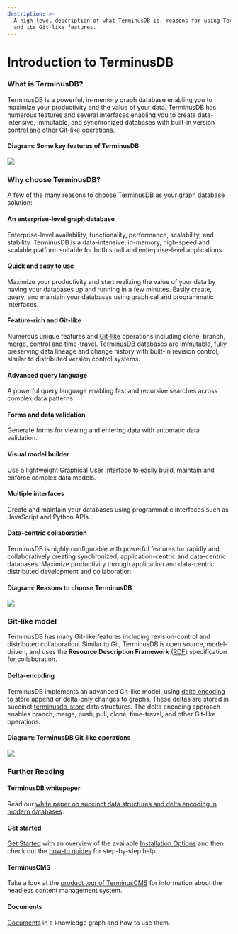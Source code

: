 ```yaml
---
description: >-
  A high-level description of what TerminusDB is, reasons for using TerminusDB,
  and its Git-like features.
---
```


# Introduction to TerminusDB

### What is TerminusDB?

TerminusDB is a powerful, in-memory graph database enabling you to maximize your productivity and the value of your data. TerminusDB has numerous features and several interfaces enabling you to create data-intensive, immutable, and synchronized databases with built-in version control and other [Git-like](terminusdb-intro.md#git-like-model) operations.

#### Diagram: Some key features of TerminusDB

![](https://raw.githubusercontent.com/terminusdb/terminusdb-docs/main/img/diagrams/terminusdb-what-is-it.png)

### Why choose TerminusDB?

A few of the many reasons to choose TerminusDB as your graph database solution:

#### An enterprise-level graph database

Enterprise-level availability, functionality, performance, scalability, and stability. TerminusDB is a data-intensive, in-memory, high-speed and scalable platform suitable for both small and enterprise-level applications.

#### Quick and easy to use

Maximize your productivity and start realizing the value of your data by having your databases up and running in a few minutes. Easily create, query, and maintain your databases using graphical and programmatic interfaces.

#### Feature-rich and Git-like

Numerous unique features and [Git-like](terminusdb-intro.md#git-like-model) operations including clone, branch, merge, control and time-travel. TerminusDB databases are immutable, fully preserving data lineage and change history with built-in revision control, similar to distributed version control systems.

#### Advanced query language

A powerful query language enabling fast and recursive searches across complex data patterns.

#### Forms and data validation

Generate forms for viewing and entering data with automatic data validation.

#### Visual model builder

Use a lightweight Graphical User Interface to easily build, maintain and enforce complex data models.

#### Multiple interfaces

Create and maintain your databases using programmatic interfaces such as JavaScript and Python APIs.

#### Data-centric collaboration

TerminusDB is highly configurable with powerful features for rapidly and collaboratively creating synchronized, application-centric and data-centric databases. Maximize productivity through application and data-centric distributed development and collaboration.

#### Diagram: Reasons to choose TerminusDB

![](https://raw.githubusercontent.com/terminusdb/terminusdb-docs/main/img/diagrams/terminusdb-why-choose.png)

### Git-like model

TerminusDB has many Git-like features including revision-control and distributed collaboration. Similar to Git, TerminusDB is open source, model-driven, and uses the **Resource Description Framework** ([RDF](glossary.md#rdf)) specification for collaboration.

#### Delta-encoding

TerminusDB implements an advanced Git-like model, using [delta encoding](glossary.md#delta-encoding) to store append or delta-only changes to graphs. These deltas are stored in succinct [terminusdb-store](https://github.com/terminusdb/terminusdb-store) data structures. The delta encoding approach enables branch, merge, push, pull, clone, time-travel, and other Git-like operations.

#### Diagram: TerminusDB Git-like operations

![](https://raw.githubusercontent.com/terminusdb/terminusdb-docs/main/img/diagrams/terminusdb-git-model.png)

### Further Reading

#### TerminusDB whitepaper

Read our [white paper on succinct data structures and delta encoding in modern databases](https://assets.terminusdb.com/research/succinct-data-structures-and-delta-encoding.pdf).

#### Get started

[Get Started](../terminusdb/index.md) with an overview of the available [Installation Options](../terminusdb/install/) and then check out the [how-to guides](../guides/how-to-guides/) for step-by-step help.

#### TerminusCMS

Take a look at the [product tour of TerminusCMS](../terminuscms/product-tour/) for information about the headless content management system.

#### Documents

[Documents](documents.md) in a knowledge graph and how to use them.
